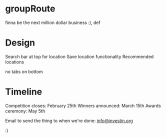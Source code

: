 # groupRoute

finna be the next million dollar business :), def

# Design
Search bar at top for location
Save location functionality
Recommended locations

no tabs on bottom

# Timeline
Competition closes: February 25th
Winners announced: March 15th
Awards ceremony: May 5th

Email to send the thing to when we're done: info@investin.org

:)